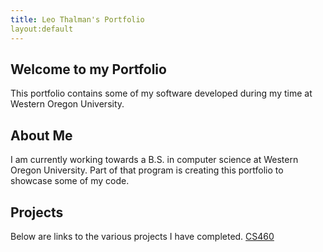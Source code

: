 ```yaml
---
title: Leo Thalman's Portfolio
layout:default
---
```

Welcome to my Portfolio
-----------------------

This portfolio contains some of my software developed during my time at Western Oregon University.

## About Me

I am currently working towards a B.S. in computer science at Western Oregon University.
Part of that program is creating this portfolio to showcase some of my code.

## Projects

Below are links to the various projects I have completed.
[CS460](../CS460/)